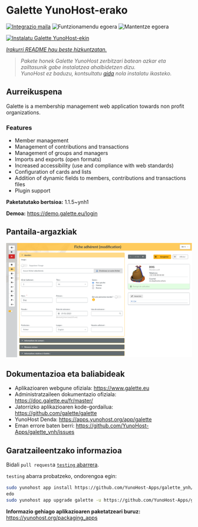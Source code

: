 <!--
Ohart ongi: README hau automatikoki sortu da <https://github.com/YunoHost/apps/tree/master/tools/readme_generator>ri esker
EZ editatu eskuz.
-->

# Galette YunoHost-erako

[![Integrazio maila](https://apps.yunohost.org/badge/integration/galette)](https://ci-apps.yunohost.org/ci/apps/galette/)
![Funtzionamendu egoera](https://apps.yunohost.org/badge/state/galette)
![Mantentze egoera](https://apps.yunohost.org/badge/maintained/galette)

[![Instalatu Galette YunoHost-ekin](https://install-app.yunohost.org/install-with-yunohost.svg)](https://install-app.yunohost.org/?app=galette)

*[Irakurri README hau beste hizkuntzatan.](./ALL_README.md)*

> *Pakete honek Galette YunoHost zerbitzari batean azkar eta zailtasunik gabe instalatzea ahalbidetzen dizu.*  
> *YunoHost ez baduzu, kontsultatu [gida](https://yunohost.org/install) nola instalatu ikasteko.*

## Aurreikuspena

Galette is a membership management web application towards non profit organizations.

### Features

- Member management
- Management of contributions and transactions
- Management of groups and managers
- Imports and exports (open formats)
- Increased accessibility (use and compliance with web standards)
- Configuration of cards and lists
- Addition of dynamic fields to members, contributions and transactions files
- Plugin support


**Paketatutako bertsioa:** 1.1.5~ynh1

**Demoa:** <https://demo.galette.eu/login>

## Pantaila-argazkiak

![Galette(r)en pantaila-argazkia](./doc/screenshots/edit_member.png)

## Dokumentazioa eta baliabideak

- Aplikazioaren webgune ofiziala: <https://www.galette.eu>
- Administratzaileen dokumentazio ofiziala: <https://doc.galette.eu/fr/master/>
- Jatorrizko aplikazioaren kode-gordailua: <https://github.com/galette/galette>
- YunoHost Denda: <https://apps.yunohost.org/app/galette>
- Eman errore baten berri: <https://github.com/YunoHost-Apps/galette_ynh/issues>

## Garatzaileentzako informazioa

Bidali `pull request`a [`testing` abarrera](https://github.com/YunoHost-Apps/galette_ynh/tree/testing).

`testing` abarra probatzeko, ondorengoa egin:

```bash
sudo yunohost app install https://github.com/YunoHost-Apps/galette_ynh/tree/testing --debug
edo
sudo yunohost app upgrade galette -u https://github.com/YunoHost-Apps/galette_ynh/tree/testing --debug
```

**Informazio gehiago aplikazioaren paketatzeari buruz:** <https://yunohost.org/packaging_apps>
